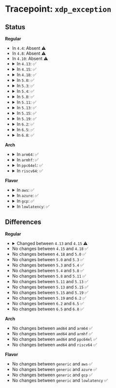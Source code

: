 # Tracepoint: <code>xdp_exception</code>

## Status
<b>Regular</b>
<ul>
<li>
In <code>4.4</code>: Absent ⚠️
</li>
<li>
In <code>4.8</code>: Absent ⚠️
</li>
<li>
In <code>4.10</code>: Absent ⚠️
</li>
<li>
<details>
<summary>In <code>4.13</code>: ✅</summary>

Event:

```c
struct trace_event_raw_xdp_exception {
    struct trace_entry ent;
    u32 __data_loc_name;
    u8 prog_tag[8];
    u32 act;
    char __data[0];
};
```
Function:

```c
void trace_event_raw_event_xdp_exception(void *__data, const struct net_device *dev, const struct bpf_prog *xdp, u32 act);
```
</details>
</li>
<li>
<details>
<summary>In <code>4.15</code>: ✅</summary>

Event:

```c
struct trace_event_raw_xdp_exception {
    struct trace_entry ent;
    int prog_id;
    u32 act;
    int ifindex;
    char __data[0];
};
```
Function:

```c
void trace_event_raw_event_xdp_exception(void *__data, const struct net_device *dev, const struct bpf_prog *xdp, u32 act);
```
</details>
</li>
<li>
<details>
<summary>In <code>4.18</code>: ✅</summary>

Event:

```c
struct trace_event_raw_xdp_exception {
    struct trace_entry ent;
    int prog_id;
    u32 act;
    int ifindex;
    char __data[0];
};
```
Function:

```c
void trace_event_raw_event_xdp_exception(void *__data, const struct net_device *dev, const struct bpf_prog *xdp, u32 act);
```
</details>
</li>
<li>
<details>
<summary>In <code>5.0</code>: ✅</summary>

Event:

```c
struct trace_event_raw_xdp_exception {
    struct trace_entry ent;
    int prog_id;
    u32 act;
    int ifindex;
    char __data[0];
};
```
Function:

```c
void trace_event_raw_event_xdp_exception(void *__data, const struct net_device *dev, const struct bpf_prog *xdp, u32 act);
```
</details>
</li>
<li>
<details>
<summary>In <code>5.3</code>: ✅</summary>

Event:

```c
struct trace_event_raw_xdp_exception {
    struct trace_entry ent;
    int prog_id;
    u32 act;
    int ifindex;
    char __data[0];
};
```
Function:

```c
void trace_event_raw_event_xdp_exception(void *__data, const struct net_device *dev, const struct bpf_prog *xdp, u32 act);
```
</details>
</li>
<li>
<details>
<summary>In <code>5.4</code>: ✅</summary>

Event:

```c
struct trace_event_raw_xdp_exception {
    struct trace_entry ent;
    int prog_id;
    u32 act;
    int ifindex;
    char __data[0];
};
```
Function:

```c
void trace_event_raw_event_xdp_exception(void *__data, const struct net_device *dev, const struct bpf_prog *xdp, u32 act);
```
</details>
</li>
<li>
<details>
<summary>In <code>5.8</code>: ✅</summary>

Event:

```c
struct trace_event_raw_xdp_exception {
    struct trace_entry ent;
    int prog_id;
    u32 act;
    int ifindex;
    char __data[0];
};
```
Function:

```c
void trace_event_raw_event_xdp_exception(void *__data, const struct net_device *dev, const struct bpf_prog *xdp, u32 act);
```
</details>
</li>
<li>
<details>
<summary>In <code>5.11</code>: ✅</summary>

Event:

```c
struct trace_event_raw_xdp_exception {
    struct trace_entry ent;
    int prog_id;
    u32 act;
    int ifindex;
    char __data[0];
};
```
Function:

```c
void trace_event_raw_event_xdp_exception(void *__data, const struct net_device *dev, const struct bpf_prog *xdp, u32 act);
```
</details>
</li>
<li>
<details>
<summary>In <code>5.13</code>: ✅</summary>

Event:

```c
struct trace_event_raw_xdp_exception {
    struct trace_entry ent;
    int prog_id;
    u32 act;
    int ifindex;
    char __data[0];
};
```
Function:

```c
void trace_event_raw_event_xdp_exception(void *__data, const struct net_device *dev, const struct bpf_prog *xdp, u32 act);
```
</details>
</li>
<li>
<details>
<summary>In <code>5.15</code>: ✅</summary>

Event:

```c
struct trace_event_raw_xdp_exception {
    struct trace_entry ent;
    int prog_id;
    u32 act;
    int ifindex;
    char __data[0];
};
```
Function:

```c
void trace_event_raw_event_xdp_exception(void *__data, const struct net_device *dev, const struct bpf_prog *xdp, u32 act);
```
</details>
</li>
<li>
<details>
<summary>In <code>5.19</code>: ✅</summary>

Event:

```c
struct trace_event_raw_xdp_exception {
    struct trace_entry ent;
    int prog_id;
    u32 act;
    int ifindex;
    char __data[0];
};
```
Function:

```c
void trace_event_raw_event_xdp_exception(void *__data, const struct net_device *dev, const struct bpf_prog *xdp, u32 act);
```
</details>
</li>
<li>
<details>
<summary>In <code>6.2</code>: ✅</summary>

Event:

```c
struct trace_event_raw_xdp_exception {
    struct trace_entry ent;
    int prog_id;
    u32 act;
    int ifindex;
    char __data[0];
};
```
Function:

```c
void trace_event_raw_event_xdp_exception(void *__data, const struct net_device *dev, const struct bpf_prog *xdp, u32 act);
```
</details>
</li>
<li>
<details>
<summary>In <code>6.5</code>: ✅</summary>

Event:

```c
struct trace_event_raw_xdp_exception {
    struct trace_entry ent;
    int prog_id;
    u32 act;
    int ifindex;
    char __data[0];
};
```
Function:

```c
void trace_event_raw_event_xdp_exception(void *__data, const struct net_device *dev, const struct bpf_prog *xdp, u32 act);
```
</details>
</li>
<li>
<details>
<summary>In <code>6.8</code>: ✅</summary>

Event:

```c
struct trace_event_raw_xdp_exception {
    struct trace_entry ent;
    int prog_id;
    u32 act;
    int ifindex;
    char __data[0];
};
```
Function:

```c
void trace_event_raw_event_xdp_exception(void *__data, const struct net_device *dev, const struct bpf_prog *xdp, u32 act);
```
</details>
</li>
</ul>
<b>Arch</b>
<ul>
<li>
<details>
<summary>In <code>arm64</code>: ✅</summary>

Event:

```c
struct trace_event_raw_xdp_exception {
    struct trace_entry ent;
    int prog_id;
    u32 act;
    int ifindex;
    char __data[0];
};
```
Function:

```c
void trace_event_raw_event_xdp_exception(void *__data, const struct net_device *dev, const struct bpf_prog *xdp, u32 act);
```
</details>
</li>
<li>
<details>
<summary>In <code>armhf</code>: ✅</summary>

Event:

```c
struct trace_event_raw_xdp_exception {
    struct trace_entry ent;
    int prog_id;
    u32 act;
    int ifindex;
    char __data[0];
};
```
Function:

```c
void trace_event_raw_event_xdp_exception(void *__data, const struct net_device *dev, const struct bpf_prog *xdp, u32 act);
```
</details>
</li>
<li>
<details>
<summary>In <code>ppc64el</code>: ✅</summary>

Event:

```c
struct trace_event_raw_xdp_exception {
    struct trace_entry ent;
    int prog_id;
    u32 act;
    int ifindex;
    char __data[0];
};
```
Function:

```c
void trace_event_raw_event_xdp_exception(void *__data, const struct net_device *dev, const struct bpf_prog *xdp, u32 act);
```
</details>
</li>
<li>
<details>
<summary>In <code>riscv64</code>: ✅</summary>

Event:

```c
struct trace_event_raw_xdp_exception {
    struct trace_entry ent;
    int prog_id;
    u32 act;
    int ifindex;
    char __data[0];
};
```
Function:

```c
void trace_event_raw_event_xdp_exception(void *__data, const struct net_device *dev, const struct bpf_prog *xdp, u32 act);
```
</details>
</li>
</ul>
<b>Flavor</b>
<ul>
<li>
<details>
<summary>In <code>aws</code>: ✅</summary>

Event:

```c
struct trace_event_raw_xdp_exception {
    struct trace_entry ent;
    int prog_id;
    u32 act;
    int ifindex;
    char __data[0];
};
```
Function:

```c
void trace_event_raw_event_xdp_exception(void *__data, const struct net_device *dev, const struct bpf_prog *xdp, u32 act);
```
</details>
</li>
<li>
<details>
<summary>In <code>azure</code>: ✅</summary>

Event:

```c
struct trace_event_raw_xdp_exception {
    struct trace_entry ent;
    int prog_id;
    u32 act;
    int ifindex;
    char __data[0];
};
```
Function:

```c
void trace_event_raw_event_xdp_exception(void *__data, const struct net_device *dev, const struct bpf_prog *xdp, u32 act);
```
</details>
</li>
<li>
<details>
<summary>In <code>gcp</code>: ✅</summary>

Event:

```c
struct trace_event_raw_xdp_exception {
    struct trace_entry ent;
    int prog_id;
    u32 act;
    int ifindex;
    char __data[0];
};
```
Function:

```c
void trace_event_raw_event_xdp_exception(void *__data, const struct net_device *dev, const struct bpf_prog *xdp, u32 act);
```
</details>
</li>
<li>
<details>
<summary>In <code>lowlatency</code>: ✅</summary>

Event:

```c
struct trace_event_raw_xdp_exception {
    struct trace_entry ent;
    int prog_id;
    u32 act;
    int ifindex;
    char __data[0];
};
```
Function:

```c
void trace_event_raw_event_xdp_exception(void *__data, const struct net_device *dev, const struct bpf_prog *xdp, u32 act);
```
</details>
</li>
</ul>

## Differences
<b>Regular</b>
<ul>
<li>
<details>
<summary>Changed between <code>4.13</code> and <code>4.15</code> ⚠️</summary>
<ul>
<li>
<b>Event changed. </b>
</li>
<li>
<b>Field added. </b>
<code>int prog_id</code>
</li>
<li>
<b>Field added. </b>
<code>int ifindex</code>
</li>
<li>
<b>Field removed. </b>
<code>u32 __data_loc_name</code>
</li>
<li>
<b>Field removed. </b>
<code>u8 prog_tag[8]</code>
</li>
</ul>
</details>
</li>
<li>
No changes between <code>4.15</code> and <code>4.18</code> ✅
</li>
<li>
No changes between <code>4.18</code> and <code>5.0</code> ✅
</li>
<li>
No changes between <code>5.0</code> and <code>5.3</code> ✅
</li>
<li>
No changes between <code>5.3</code> and <code>5.4</code> ✅
</li>
<li>
No changes between <code>5.4</code> and <code>5.8</code> ✅
</li>
<li>
No changes between <code>5.8</code> and <code>5.11</code> ✅
</li>
<li>
No changes between <code>5.11</code> and <code>5.13</code> ✅
</li>
<li>
No changes between <code>5.13</code> and <code>5.15</code> ✅
</li>
<li>
No changes between <code>5.15</code> and <code>5.19</code> ✅
</li>
<li>
No changes between <code>5.19</code> and <code>6.2</code> ✅
</li>
<li>
No changes between <code>6.2</code> and <code>6.5</code> ✅
</li>
<li>
No changes between <code>6.5</code> and <code>6.8</code> ✅
</li>
</ul>
<b>Arch</b>
<ul>
<li>
No changes between <code>amd64</code> and <code>arm64</code> ✅
</li>
<li>
No changes between <code>amd64</code> and <code>armhf</code> ✅
</li>
<li>
No changes between <code>amd64</code> and <code>ppc64el</code> ✅
</li>
<li>
No changes between <code>amd64</code> and <code>riscv64</code> ✅
</li>
</ul>
<b>Flavor</b>
<ul>
<li>
No changes between <code>generic</code> and <code>aws</code> ✅
</li>
<li>
No changes between <code>generic</code> and <code>azure</code> ✅
</li>
<li>
No changes between <code>generic</code> and <code>gcp</code> ✅
</li>
<li>
No changes between <code>generic</code> and <code>lowlatency</code> ✅
</li>
</ul>
